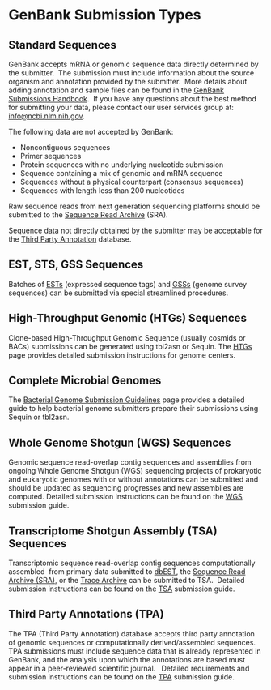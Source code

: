 # GenBank Submission Types

## Standard Sequences

GenBank accepts mRNA or genomic sequence data directly determined by the submitter.  The submission must include information about the source organism and annotation provided by the submitter.  More details about adding annotation and sample files can be found in the [GenBank Submissions Handbook](http://www.ncbi.nlm.nih.gov/books/NBK53707/).  If you have any questions about the best method for submitting your data, please contact our user services group at: info@ncbi.nlm.nih.gov.

The following data are not accepted by GenBank:

*   Noncontiguous sequences
*   Primer sequences
*   Protein sequences with no underlying nucleotide submission
*   Sequence containing a mix of genomic and mRNA sequence
*   Sequences without a physical counterpart (consensus sequences)
*   Sequences with length less than 200 nucleotides

Raw sequence reads from next generation sequencing platforms should be submitted to the [Sequence Read Archive](http://www.ncbi.nlm.nih.gov/Traces/sra_sub/sub.cgi?&m=submissions&s=defaults) (SRA).

Sequence data not directly obtained by the submitter may be acceptable for the [Third Party Annotation](/genbank/TPA) database.

## EST, STS, GSS Sequences

Batches of [ESTs](http://www.ncbi.nlm.nih.gov/dbEST/) (expressed sequence tags) and [GSSs](http://www.ncbi.nlm.nih.gov/dbGSS/) (genome survey sequences) can be submitted via special streamlined procedures.

## High-Throughput Genomic (HTGs) Sequences

Clone-based High-Throughput Genomic Sequence (usually cosmids or BACs) submissions can be generated using tbl2asn or Sequin. The [HTGs](/genbank/htgs) page provides detailed submission instructions for genome centers.

## Complete Microbial Genomes

The [Bacterial Genome Submission Guidelines](/genbank/genomesubmit) page provides a detailed guide to help bacterial genome submitters prepare their submissions using Sequin or tbl2asn.

## Whole Genome Shotgun (WGS) Sequences

Genomic sequence read-overlap contig sequences and assemblies from ongoing Whole Genome Shotgun (WGS) sequencing projects of prokaryotic and eukaryotic genomes with or without annotations can be submitted and should be updated as sequencing progresses and new assemblies are computed. Detailed submission instructions can be found on the [WGS](/genbank/wgs) submission guide.

## Transcriptome Shotgun Assembly (TSA) Sequences

Transcriptomic sequence read-overlap contig sequences computationally assembled  from primary data submitted to [dbEST](http://www.ncbi.nlm.nih.gov/dbEST/how_to_submit.html), the [Sequence Read Archive (SRA)](http://www.ncbi.nlm.nih.gov/Traces/sra/sra.cgi?cmd=show&f=concepts&m=doc&s=concepts), or the [Trace Archive](http://www.ncbi.nlm.nih.gov/Traces/trace.cgi?) can be submitted to TSA.  Detailed submission instructions can be found on the [TSA](/genbank/TSA) submission guide.

## Third Party Annotations (TPA)

The TPA (Third Party Annotation) database accepts third party annotation of genomic sequences or computationally derived/assembled sequences. TPA submissions must include sequence data that is already represented in GenBank, and the analysis upon which the annotations are based must appear in a peer-reviewed scientific journal.   Detailed requirements and submission instructions can be found on the [TPA](/genbank/tpa) submission guide.